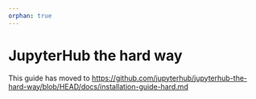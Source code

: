 ```yaml
---
orphan: true
---
```


# JupyterHub the hard way

This guide has moved to <https://github.com/jupyterhub/jupyterhub-the-hard-way/blob/HEAD/docs/installation-guide-hard.md>
